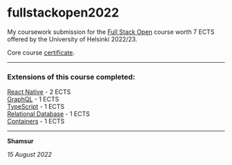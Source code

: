 # fullstackopen2022

My coursework submission for the [Full Stack Open](https://fullstackopen.com/en/about) course worth 7 ECTS offered by the University of Helsinki 2022/23. 

Core course [certificate](https://studies.cs.helsinki.fi/stats/api/certificate/fullstackopen/en/cc628afff299cf9a67bc3943fb5b3b53). 

***

### Extensions of this course completed: 

[React Native](https://studies.cs.helsinki.fi/stats/api/certificate/fs-react-native-2020/en/83d4358bc27c9fd00d318757872aa005) - 2 ECTS <br/>
[GraphQL](https://studies.cs.helsinki.fi/stats/api/certificate/fs-graphql/en/fb0e98c3c95ca016b714b08a74a9de49) - 1 ECTS <br/>
[TypeScript](https://studies.cs.helsinki.fi/stats/api/certificate/fs-typescript/en/91b9f16562df8ee7f4b9d32b6ef8f4be) - 1 ECTS <br/>
[Relational Database](https://studies.cs.helsinki.fi/stats/api/certificate/fs-psql/en/709e976ef7fa455efbc967892d553f31) - 1 ECTS <br/>
[Containers](https://studies.cs.helsinki.fi/stats/api/certificate/fs-containers/en/d4c1495a690d37dea607e0c4a9302e62) - 1 ECTS <br/>

***

**Shamsur**

*15 August 2022*
